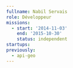 ```yaml
---
fullname: Nabil Servais
role: Développeur
missions:
  - start: '2014-11-03'
    end: '2015-10-30'
    status: independent
startups:
previously:
  - api-geo
---
```

